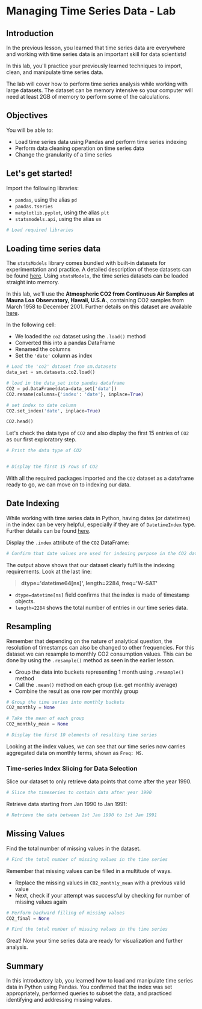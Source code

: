 # Managing Time Series Data - Lab

## Introduction

In the previous lesson, you learned that time series data are everywhere and working with time series data is an important skill for data scientists!

In this lab, you'll practice your previously learned techniques to import, clean, and manipulate time series data.

The lab will cover how to perform time series analysis while working with large datasets. The dataset can be memory intensive so your computer will need at least 2GB of memory to perform some of the calculations.


## Objectives

You will be able to:

- Load time series data using Pandas and perform time series indexing 
- Perform data cleaning operation on time series data 
- Change the granularity of a time series 


## Let's get started!

Import the following libraries: 

* `pandas`, using the alias `pd` 
* `pandas.tseries` 
* `matplotlib.pyplot`, using the alias `plt` 
* `statsmodels.api`, using the alias `sm`


```python
# Load required libraries

```

## Loading time series data
The `statsModels` library comes bundled with built-in datasets for experimentation and practice. A detailed description of these datasets can be found [here](http://www.statsmodels.org/dev/datasets/index.html). Using `statsModels`, the time series datasets can be loaded straight into memory. 

In this lab, we'll use the **Atmospheric CO2 from Continuous Air Samples at Mauna Loa Observatory, Hawaii, U.S.A.**, containing CO2 samples from March 1958 to December 2001. Further details on this dataset are available [here](http://www.statsmodels.org/dev/datasets/generated/co2.html).

In the following cell: 

- We loaded the `co2` dataset using the `.load()` method 
- Converted this into a pandas DataFrame 
- Renamed the columns 
- Set the `'date'` column as index 


```python
# Load the 'co2' dataset from sm.datasets
data_set = sm.datasets.co2.load()

# load in the data_set into pandas dataframe
CO2 = pd.DataFrame(data=data_set['data'])
CO2.rename(columns={'index': 'date'}, inplace=True)

# set index to date column
CO2.set_index('date', inplace=True)

CO2.head()
```

Let's check the data type of `CO2` and also display the first 15 entries of `CO2` as our first exploratory step.


```python
# Print the data type of CO2 


# Display the first 15 rows of CO2

```

With all the required packages imported and the `CO2` dataset as a dataframe ready to go, we can move on to indexing our data.

## Date Indexing

While working with time series data in Python, having dates (or datetimes) in the index can be very helpful, especially if they are of `DatetimeIndex` type. Further details can be found [here](http://pandas.pydata.org/pandas-docs/stable/generated/pandas.Timestamp.html).

Display the `.index` attribute of the `CO2` DataFrame: 


```python
# Confirm that date values are used for indexing purpose in the CO2 dataset 

```

The output above shows that our dataset clearly fulfills the indexing requirements. Look at the last line:


> **dtype='datetime64[ns]', length=2284, freq='W-SAT'**


* `dtype=datetime[ns]` field confirms that the index is made of timestamp objects.
* `length=2284` shows the total number of entries in our time series data. 

## Resampling

Remember that depending on the nature of analytical question, the resolution of timestamps can also be changed to other frequencies. For this dataset we can resample to monthly CO2 consumption values. This can be done by using the `.resample()` method as seen in the earlier lesson. 

* Group the data into buckets representing 1 month using `.resample()` method 
* Call the `.mean()` method on each group (i.e. get monthly average) 
* Combine the result as one row per monthly group 


```python
# Group the time series into monthly buckets
CO2_monthly = None

# Take the mean of each group 
CO2_monthly_mean = None

# Display the first 10 elements of resulting time series

```

Looking at the index values, we can see that our time series now carries aggregated data on monthly terms, shown as `Freq: MS`. 

### Time-series Index Slicing for Data Selection

Slice our dataset to only retrieve data points that come after the year 1990.


```python
# Slice the timeseries to contain data after year 1990 

```

Retrieve data starting from Jan 1990 to Jan 1991: 


```python
# Retrieve the data between 1st Jan 1990 to 1st Jan 1991

```

## Missing Values

Find the total number of missing values in the dataset.


```python
# Find the total number of missing values in the time series

```

Remember that missing values can be filled in a multitude of ways. 

- Replace the missing values in `CO2_monthly_mean` with a previous valid value 
- Next, check if your attempt was successful by checking for number of missing values again 


```python
# Perform backward filling of missing values
CO2_final = None

# Find the total number of missing values in the time series

```

Great! Now your time series data are ready for visualization and further analysis.

## Summary

In this introductory lab, you learned how to load and manipulate time series data in Python using Pandas. You confirmed that the index was set appropriately, performed queries to subset the data, and practiced identifying and addressing missing values.
